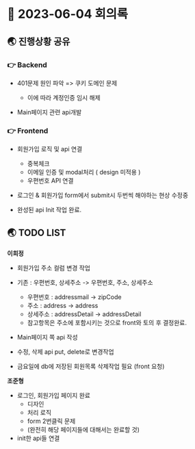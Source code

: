 # 📑 2023-06-04 회의록

## 🌏 진행상황 공유

### 👉 Backend

- 401문제 원인 파악 => 쿠키 도메인 문제
  - 이에 따라 계정인증 임시 해제

- Main페이지 관련 api개발



### 👉 Frontend

* 회원가입 로직 및 api 연결
  * 중복체크
  * 이메일 인증 및 modal처리 ( design 미적용 )
  * 우편번호 API 연결

* 로그인 & 회원가입 form에서 submit시 두번씩 해야하는 현상 수정중
* 완성된 api Init 작업 완료.





## 🌏 TODO LIST

**이희정**

- 회원가입 주소 컬럼 변경 작업

- 기존 : 우편번호, 상세주소 -> 우편번호, 주소, 상세주소

  - 우편번호 : addressmail -> zipCode
  - 주소 : address -> address
  - 상세주소 : addressDetail -> addressDetail
  - 참고항목은 주소에 포함시키는 것으로 front와 토의 후 결정완료.

- Main페이지 쪽 api 작성

- 수정, 삭제 api put, delete로 변경작업

- 금요일에 db에 저장된 회원목록 삭제작업 필요 (front 요청)

  

**조준형**

- 로그인, 회원가입 페이지 완료
  - 디자인
  - 처리 로직
  - form 2번클릭 문제
  - (완전히 해당 페이지들에 대해서는 완료할 것)
- init한 api들 연결